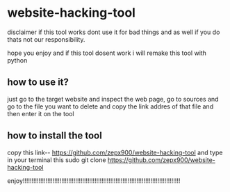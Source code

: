 # website-hacking-tool 
disclaimer if this tool works dont use it for bad things
and as well if you do thats not our responsibility.

hope you enjoy and if this tool dosent work i will remake this tool with python

how to use it?
-----
just go to the target website and inspect the web page, go to sources and go to the file you want to delete and copy the link addres of that file
and then enter it on the tool

how to install the tool
-----

copy this link-- https://github.com/zepx900/website-hacking-tool
and type in your terminal this sudo git clone https://github.com/zepx900/website-hacking-tool

enjoy!!!!!!!!!!!!!!!!!!!!!!!!!!!!!!!!!!!!!!!!!!!!!!!!!!!!!!!!!!!!!!!!!!!!!!!!!!!!!!!!!!!!!!!!!!
